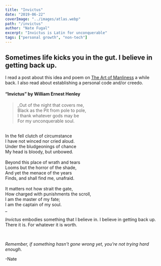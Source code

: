 ```yaml
---
title: "Invictus"
date: "2019-06-22"
coverImage: "../images/atlas.webp"
path: "/invictus"
author: "Nate Fugal"
excerpt: "Invictus is Latin for unconquerable"
tags: ["personal growth", "non-tech"]
---
```

## Sometimes life kicks you in the gut. I believe in getting back up.

I read a post about this idea and poem on [The Art of Manliness](https://www.artofmanliness.com) a while back. I also read about establishing a personal code and/or creedo.

#### “Invictus” by William Ernest Henley

>_Out of the night that covers me, <br />
Black as the Pit from pole to pole, <br />
I thank whatever gods may be <br />
For my unconquerable soul. <br />
<br />
In the fell clutch of circumstance <br />
I have not winced nor cried aloud. <br />
Under the bludgeonings of chance <br />
My head is bloody, but unbowed. <br />
<br />
Beyond this place of wrath and tears <br />
Looms but the horror of the shade, <br />
And yet the menace of the years <br />
Finds, and shall find me, unafraid. <br />
<br />
It matters not how strait the gate, <br />
How charged with punishments the scroll, <br />
I am the master of my fate; <br />
I am the captain of my soul. <br />_

_Invictus_ embodies something that I believe in. I believe in getting back up. There it is. For whatever it is worth.


<br />

_Remember, if something hasn't gone wrong yet, you're not trying hard enough._

-Nate
